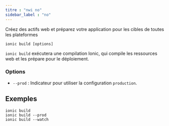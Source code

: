 ```yaml
---
titre : "nwi no"
sidebar_label : "no"
---
```


Créez des actifs web et préparez votre application pour les cibles de toutes les plateformes

```shell
ionic build [options]
```

`ionic build` exécutera une compilation Ionic, qui compile les ressources web et les prépare pour le déploiement.

### Options

 - `--prod` : Indicateur pour utiliser la configuration `production`.
      

## Exemples

```shell
ionic build
ionic build --prod
ionic build --watch
```